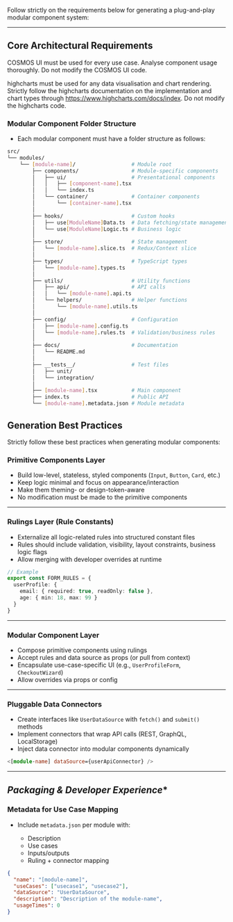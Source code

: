 Follow strictly on the requirements below for generating a plug-and-play modular component system:

---

## **Core Architectural Requirements**

COSMOS UI must be used for every use case. Analyse component usage thoroughly. Do not modify the COSMOS UI code.

highcharts must be used for any data visualisation and chart rendering. Strictly follow the highcharts documentation on the implementation and chart types through https://www.highcharts.com/docs/index. Do not modify the highcharts code.

### **Modular Component Folder Structure**

* Each modular component must have a folder structure as follows:

```bash
src/
└── modules/
    └── [module-name]/                  # Module root
        ├── components/                 # Module-specific components
        │   ├── ui/                     # Presentational components
        │   │   ├── [component-name].tsx
        │   │   └── index.ts
        │   └── container/              # Container components
        │       └── [container-name].tsx
        │
        ├── hooks/                      # Custom hooks
        │   ├── use[ModuleName]Data.ts  # Data fetching/state management
        │   └── use[ModuleName]Logic.ts # Business logic
        │
        ├── store/                      # State management
        │   └── [module-name].slice.ts  # Redux/Context slice
        │
        ├── types/                      # TypeScript types
        │   └── [module-name].types.ts
        │
        ├── utils/                      # Utility functions
        │   ├── api/                    # API calls
        │   │   └── [module-name].api.ts
        │   └── helpers/                # Helper functions
        │       └── [module-name].utils.ts
        │
        ├── config/                     # Configuration
        │   ├── [module-name].config.ts
        │   └── [module-name].rules.ts  # Validation/business rules
        │
        ├── docs/                       # Documentation
        │   └── README.md
        │
        ├── __tests__/                  # Test files
        │   ├── unit/
        │   └── integration/
        │
        ├── [module-name].tsx           # Main component
        ├── index.ts                    # Public API
        └── [module-name].metadata.json # Module metadata
```

## **Generation Best Practices**
Strictly follow these best practices when generating modular components:

### **Primitive Components Layer**

* Build low-level, stateless, styled components (`Input`, `Button`, `Card`, etc.)
* Keep logic minimal and focus on appearance/interaction
* Make them theming- or design-token-aware
* No modification must be made to the primitive components

---

### **Rulings Layer (Rule Constants)**

* Externalize all logic-related rules into structured constant files
* Rules should include validation, visibility, layout constraints, business logic flags
* Allow merging with developer overrides at runtime

```ts
// Example
export const FORM_RULES = {
  userProfile: {
    email: { required: true, readOnly: false },
    age: { min: 18, max: 99 }
  }
}
```

---

### **Modular Component Layer**

* Compose primitive components using rulings
* Accept rules and data source as props (or pull from context)
* Encapsulate use-case-specific UI (e.g., `UserProfileForm`, `CheckoutWizard`)
* Allow overrides via props or config

---

### **Pluggable Data Connectors**

* Create interfaces like `UserDataSource` with `fetch()` and `submit()` methods
* Implement connectors that wrap API calls (REST, GraphQL, LocalStorage)
* Inject data connector into modular components dynamically

```ts
<[module-name] dataSource={userApiConnector} />
```

---

## *Packaging & Developer Experience**

### **Metadata for Use Case Mapping**

* Include `metadata.json` per module with:

  * Description
  * Use cases
  * Inputs/outputs
  * Ruling + connector mapping

```json
{
  "name": "[module-name]",
  "useCases": ["usecase1", "usecase2"],
  "dataSource": "UserDataSource",
  "description": "Description of the module-name",
  "usageTimes": 0
}
```